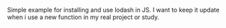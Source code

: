 Simple example for installing and use lodash in JS.
I want to keep it update when i use a new function in my real project or study.
